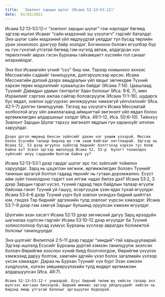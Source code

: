 ```yaml
---
title:  'Зовлонт зарцын шүлэг (Исаиа 52:13–53:12)'
date:  01/03/2021
---
```


Исаиа 52:13–53:12-г “зовлонт зарцын шүлэг” гэж нэрлэдэг бөгөөд эдгээр ишлэл Исаиаг “сайн мэдээний эш үзүүлэгч” гэдгийг баталдаг. Энэ шүлэг сайн мэдээний үйл явдлуудтай уялддаг тул бусад төрлийн уран зохиолоос дээгүүр байр эзэлдэг. Богинохон боловч өгүүлбэр бүр нь гүн гүнзгий утгатай бөгөөд гэм нүгэлд автаж, алдагдсан хүн төрөлхтнийг аврах гэсэн Бурханы гайхамшигт хүслийн гол санааг илэрхийлдэг.

Энэ бол Исаиагийн үгний “сүү” биш юм. Тэрээр номынхоо эхнээс Мессиагийн сэдвийг танилцуулж, дэлгэрүүлсээр ирсэн. Исаиа Мессиагийн дэлхий дээрх амьдралын үйл явцыг зөгнөхдөө Түүний хэрхэн төрөх мэдээллийг хуваалцсан байдаг (Исаиа 7:14). Цаашлаад Түүнийг Давидын удмын тэнгэрлэг Хаан болохыг (Иса. 9:6, 7), мөн Израилийг сэргээх ажлаа сайтар боловсруулж (Исаиа 11:1–16), шударга бус явдал, зовлон зүдгүүрээс ангижруулах чимээгүй үйлчлэлхийг (Иса. 42:1–7) дэлгэн танилцуулав. Тэгээд эш үзүүлэгч Исаиа Мессиатай холбоотой агуу үйл ажиллагаанд аймшигтай эмгэнэлт үйл явдал болон өргөмжлөгдөн алдаршихыг хэлдэг (Иса. 49:1–12, Иса. 50:6–10). Тийнхүү Зовлонт Зарцын Шүлэг тэрхүү эмгэнэлт явдлын гүн харанхуйг илчлэн харуулдаг.

`Дээрх догол мөрөнд бичсэн зүйлсийг дахин нэг уншиж үзээрэй. Мессиа болох Есүсийн талаар бидэнд юу гэж зааж байгааг нягтлаарай. Эдгээр нь Исаиа 52, 53 дээр өгүүлэх зүйлсэд биднийг бэлтгэхэд хэрхэн тус болж байна вэ? Эсвэл эдгээр ишлэлүүд Исаиа 52, 53-р  бүлэгт тохиолдох зүйлсийг илүү сэрдхийм болгож байна уу?`

Исаиа 52:13–53:1 дээр гардаг шүлэг эрс тэс зүйлсийг тоймлон харуулдаг. Зарц нь цэцэглэн хөгжиж, өргөмжлөгдөх боловч Түүнийг танихын аргагүй болтол гадаад төрхийг нь гутаан доромжилно. Есүст ийм зүйл тохиолдоно гэдэгт хэн итгэж чадах билээ дээ? Исаиа 53:2, 3 дээр Зарцын гарал үүсэл, түүний гадаад төрх байдлын талаар өгүүлж байснаа гэнэт Түүний уй гашуу, эсэргүүцэж үзэн ядах тухай өгүүлдэг. Исаиа 53:4–6 дээр Түүний үүрч буй зовлон үнэндээ бидний шийтгэл юм, гэхдээ Тэр биднийг эдгээхийн тулд зовлонг үүрсэн хэмээдэг. Исаиа 53:7–9 дээр гэм зэмгүй Зарцыг булшинд оруулсан хэмээн өгүүлдэг.

Шүлгийн эхэн хэсэгт Исаиа 52:13 дээр зөгнөсний дагуу Зарц ирээдүйн шагналаа хүртсэн гэдгийг Исаиа 53:10–12 дээр өгүүлдэг ба Түүний золиослолоор бусад хүмүүс Бурханы хүслээр аврагдах боломжтой болсныг танилцуулдаг.

Энэ шүлгийг Филиппой 2:5–11 дээр гардаг “хөндий”-тэй харьцуулаарай. Эдгээр ишлэлд Есүсийг Бурханы дүртэй хэмээн танилцуулж эхэлсэн боловч Өөрийгөө хоослон хүний биед боолчлогдож, Өөрийгөө үхүүлэх хэмжээнд даруу болгож, хамгийн адгийн үхэл болох загалмайн үхлээр үхсэн хэмээдэг. Дараа нь Бурхан Түүнийг хүн бүрт Эзэн хэмээн хүндлүүлж, хүлээн зөвшөөрүүлэхийн тулд өндөрт өргөмжлөн алдаршуулсан (Иса. 49:7).

`Исаиа 52:13–53:12-г уншаарай. Есүс бидний төлөө юу хийсэн талаар энэ шүлгээс жагсаан бичээрэй. Бидний өмнөөс эдгээр үйлдлүүдийг хийсэн нь бидэнд ямар утгатай болохыг эргэцүүлэн бодоорой.`